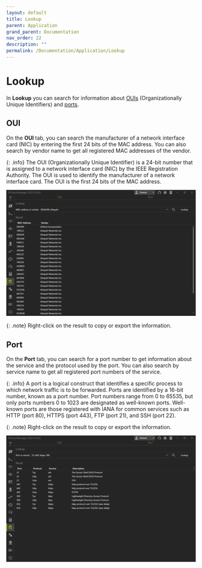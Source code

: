 ```yaml
---
layout: default
title: Lookup
parent: Application
grand_parent: Documentation
nav_order: 22
description: ""
permalink: /Documentation/Application/Lookup
---
```


# Lookup

In **Lookup** you can search for information about [OUIs](#oui) (Organizationally Unique Identifiers) and [ports](#port).

## OUI

On the **OUI** tab, you can search the manufacturer of a network interface card (NIC) by entering the first 24 bits of the MAC address. You can also search by vendor name to get all registered MAC addresses of the vendor.

{: .info}
The OUI (Organizationally Unique Identifier) is a 24-bit number that is assigned to a network interface card (NIC) by the IEEE Registration Authority. The OUI is used to identify the manufacturer of a network interface card. The OUI is the first 24 bits of the MAC address.

![Lookup_OUI](22_Lookup_OUI.png)

{: .note}
Right-click on the result to copy or export the information.

## Port

On the **Port** tab, you can search for a port number to get information about the service and the protocol used by the port. You can also search by service name to get all registered port numbers of the service.

{: .info}
A port is a logical construct that identifies a specific process to which network traffic is to be forwarded. Ports are identified by a 16-bit number, known as a port number. Port numbers range from 0 to 65535, but only ports numbers 0 to 1023 are designated as well-known ports. Well-known ports are those registered with IANA for common services such as HTTP (port 80), HTTPS (port 443), FTP (port 21), and SSH (port 22).

{: .note}
Right-click on the result to copy or export the information.

![Lookup_Port](22_Lookup_Port.png)

